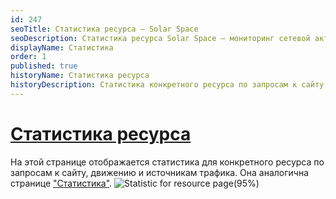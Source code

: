 ```yaml
---
id: 247
seoTitle: Статистика ресурса — Solar Space
seoDescription: Статистика ресурса Solar Space — мониторинг сетевой активности по конкретному ресурсу. Отчеты по ширине канала, запросам, кодам ответов и географии запросов
displayName: Статистика
order: 1
published: true
historyName: Статистика ресурса
historyDescription: Статистика конкретного ресурса по запросам к сайту, движению и источникам трафика
---
```


# [Статистика ресурса](statistic-for-resource)

На этой странице отображается статистика для конкретного ресурса по запросам к сайту, движению и источникам трафика. Она аналогична странице ["Статистика"]([235]).
![Statistic for resource page(95%)](https://img.solarspace.pro/docs/statistic-for-resource-page.jpg "Статистика для страницы ресурса")